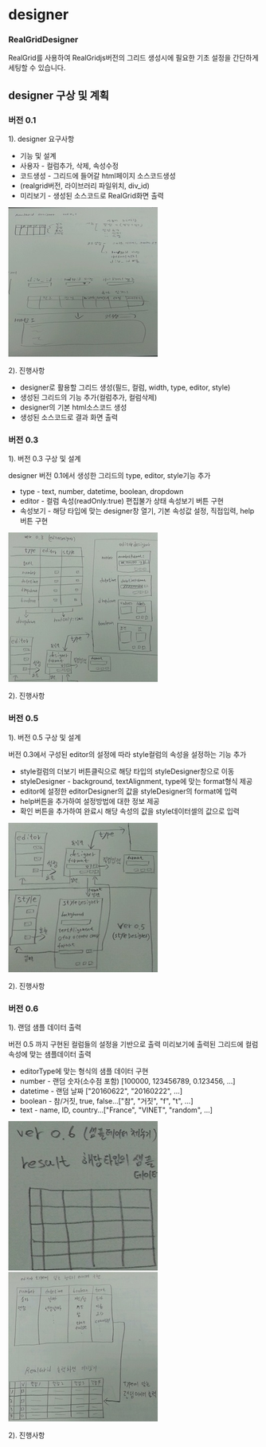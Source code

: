 # designer

### RealGridDesigner

RealGrid를 사용하여 RealGridjs버전의 그리드 생성시에 필요한 기초 설정을 간단하게 세팅할 수 있습니다. 

## designer 구상 및 계획

### 버전 0.1

1). designer 요구사항

* 기능 및 설계
* 사용자 - 컬럼추가, 삭제, 속성수정 
* 코드생성 - 그리드에 들어갈 html페이지 소스코드생성 
* (realgrid버전, 라이브러리 파일위치, div_id)
* 미리보기 - 생성된 소스코드로 RealGrid화면 출력

![ver0.1-1.jpg](./images/ver0.1-1.jpg)

2). 진행사항

* designer로 활용할 그리드 생성(필드, 컬럼, width, type, editor, style)
* 생성된 그리드의 기능 추가(컬럼추가, 컬럼삭제)
* designer의 기본 html소스코드 생성
* 생성된 소스코드로 결과 화면 출력

### 버전 0.3

1). 버전 0.3 구상 및 설계

   designer 버전 0.1에서 생성한 그리드의 type, editor, style기능 추가

* type - text, number, datetime, boolean, dropdown
* editor - 컬럼 속성(readOnly:true) 편집불가 상태 속성보기 버튼 구현
* 속성보기 - 해당 타입에 맞는 designer창 열기, 기본 속성값 설정, 직접입력, help버튼 구현

![ver0.3-1.jpg](./images/ver0.3-1.jpg)

2). 진행사항 


### 버전 0.5

1). 버전 0.5 구상 및 설계

   버전 0.3에서 구성된 editor의 설정에 따라 style컬럼의 속성을 설정하는 기능 추가

* style컬럼의 더보기 버튼클릭으로 해당 타입의 styleDesigner창으로 이동
* styleDesigner - background, textAlignment, type에 맞는 format형식 제공
* editor에 설정한 editorDesigner의 값을 styleDesigner의 format에 입력
* help버튼을 추가하여 설정방법에 대한 정보 제공
* 확인 버튼을 추가하여 완료시 해당 속성의 값을 style데이터셀의 값으로 입력 

![ver0.5-1.jpg](./images/ver0.5-1.jpg)

2). 진행사항

### 버전 0.6

1). 랜덤 샘플 데이터 출력

   버전 0.5 까지 구현된 컬럼들의 설정을 기반으로 출력 미리보기에 출력된 그리드에 컬럼 속성에 맞는 샘플데이터 출력

* editorType에 맞는 형식의 샘플 데이터 구현
* number - 랜덤 숫자(소수점 포함) [100000, 123456789, 0.123456, ...]
* datetime - 랜덤 날짜 ["20160622", "20160222", ...]
* boolean - 참/거짓, true, false...["참", "거짓", "f", "t", ...]
* text - name, ID, country...["France", "VINET", "random", ...]

![ver0.6-1.jpg](./images/ver0.6-1.jpg)
![ver0.6-2.jpg](./images/ver0.6-2.jpg)

2). 진행사항